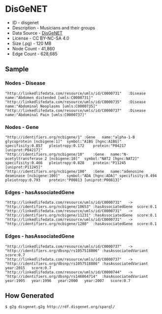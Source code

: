 # DisGeNET

* ID - disgenet
* Description - Musicians and their groups
* Data Source - [DisGeNET](http://www.disgenet.org/)
* License - CC BY-NC-SA 4.0
* Size (.pg) - 120 MB
* Node Count - 41,860
* Edge Count - 628,685

## Sample

### Nodes - Disease

```
"http://linkedlifedata.com/resource/umls/id/C0000731"	:Disease	name:"Abdomen distended [umls:C0000731]"
"http://linkedlifedata.com/resource/umls/id/C0000735"	:Disease	name:"Abdominal Neoplasms [umls:C0000735]"
"http://linkedlifedata.com/resource/umls/id/C0000737"	:Disease	name:"Abdominal Pain [umls:C0000737]"
```

### Nodes - Gene

```
"http://identifiers.org/ncbigene/1"	:Gene	name:"alpha-1-B glycoprotein [ncbigene:1]"	symbol:"A1BG [hgnc:A1BG]"	specifisity:0.857	pleiotropy:0.172	protein:"P04217 [uniprot:P04217]"
"http://identifiers.org/ncbigene/10"	:Gene	name:"N-acetyltransferase 2 [ncbigene:10]"	symbol:"NAT2 [hgnc:NAT2]"	specifisity:0.466	pleiotropy:0.828	protein:"P11245 [uniprot:P11245]"
"http://identifiers.org/ncbigene/100"	:Gene	name:"adenosine deaminase [ncbigene:100]"	symbol:"ADA [hgnc:ADA]"	specifisity:0.494	pleiotropy:0.793	protein:"P00813 [uniprot:P00813]"
```

### Edges - hasAssociatedGene

```
"http://linkedlifedata.com/resource/umls/id/C0000731"	->	"http://identifiers.org/ncbigene/10653"	:hasAssociatedGene	score:0.1
"http://linkedlifedata.com/resource/umls/id/C0000731"	->	"http://identifiers.org/ncbigene/11231"	:hasAssociatedGene	score:0.1
"http://linkedlifedata.com/resource/umls/id/C0000731"	->	"http://identifiers.org/ncbigene/1280"	:hasAssociatedGene	score:0.1
```

### Edges - hasAssociatedGene

```
"http://linkedlifedata.com/resource/umls/id/C0000737"	->	"http://identifiers.org/dbsnp/rs1057518806"	:hasAssociatedVariant	score:0.7
"http://linkedlifedata.com/resource/umls/id/C0000737"	->	"http://identifiers.org/dbsnp/rs1057518886"	:hasAssociatedVariant	year:2015	score:0.7
"http://linkedlifedata.com/resource/umls/id/C0000744"	->	"http://identifiers.org/dbsnp/rs146064714"	:hasAssociatedVariant	year:1995	year:1996	year:2000	year:2007	score:0.7
```

## How Generated

    $ g2g disgenet.g2g http://rdf.disgenet.org/sparql/
